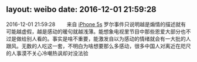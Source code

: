 layout: weibo
date: 2016-12-01 21:59:28
---
2016-12-01 21:59:28  &nbsp;&nbsp;&nbsp;&nbsp;&nbsp;&nbsp; 来自 <a href="sinaweibo://customweibosource" rel="nofollow">iPhone 5s</a>
罗尔事件只说明越是煽情的描述就有可能越虚假，越是感动的暖句就越浅薄。能想象电视里节目中那些恩爱大部分也不过是做给别人看的。事实是啥不重要，能激发自以为感动的情绪就会有一大批的人跟风。无数的人吃这一套，不明白为啥想要那么多感动，很多中国人对离近在咫尺的人事漠不关心冷嘲热讽却对没法验 ​​​

